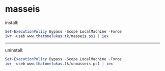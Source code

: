 # masseis

install:
```ps1
Set-ExecutionPolicy Bypass -Scope LocalMachine -Force
iwr -useb www.thatonelukas.tk/masseis.ps1 | iex
```
---
uninstall:
```ps1
Set-ExecutionPolicy Bypass -Scope LocalMachine -Force
iwr -useb www.thatonelukas.tk/unmasseis.ps1 | iex
```
